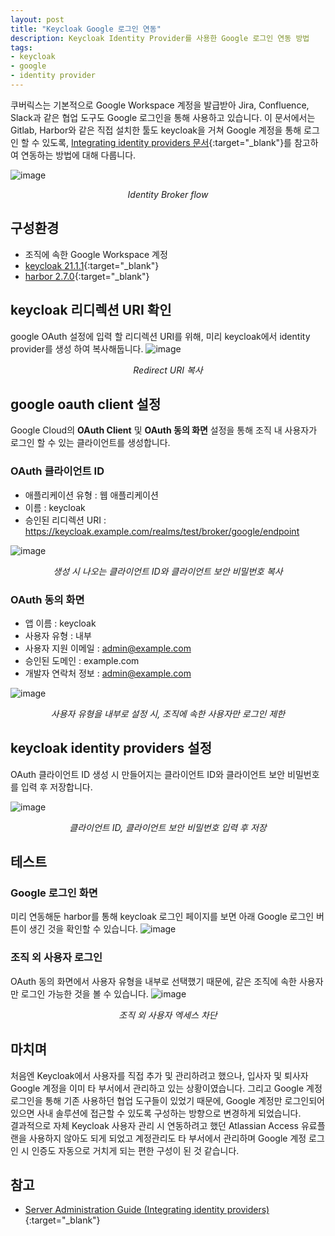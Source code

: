 ```yaml
---
layout: post
title: "Keycloak Google 로그인 연동"
description: Keycloak Identity Provider를 사용한 Google 로그인 연동 방법
tags:
- keycloak
- google
- identity provider
---
```


쿠버릭스는 기본적으로 Google Workspace 계정을 발급받아 Jira, Confluence, Slack과 같은 협업 도구도 Google 로그인을 통해 사용하고 있습니다. 이 문서에서는 Gitlab, Harbor와 같은 직접 설치한 툴도 keycloak을 거쳐 Google 계정을 통해 로그인 할 수 있도록, [Integrating identity providers 문서](https://www.keycloak.org/docs/latest/server_admin/#_google){:target="_blank"}를 참고하여 연동하는 방법에 대해 다룹니다.

![image](https://github.com/KuberixEnterprise/kuberixenterprise.github.io/assets/92906503/8fdadd0d-e8e2-4e76-a92f-363995fbebe2)
*<center>Identity Broker flow</center>*

## 구성환경
* 조직에 속한 Google Workspace 계정
* [keycloak 21.1.1](https://blog.kuberix.co.kr/2023/05/10/keycloak-dockercompose-install.html){:target="_blank"}
* [harbor 2.7.0](https://blog.kuberix.co.kr/2023/05/17/keycloak-harbor.html){:target="_blank"}

## keycloak 리디렉션 URI 확인
google OAuth 설정에 입력 할 리디렉션 URI를 위해, 미리 keycloak에서 identity provider를 생성 하여 복사해둡니다.
![image](https://github.com/KuberixEnterprise/kuberixenterprise.github.io/assets/92906503/947cb7e4-aa7e-4dbc-a98b-52043689886b)
*<center>Redirect URI 복사</center>*

## google oauth client 설정
Google Cloud의 **OAuth Client** 및 **OAuth 동의 화면** 설정을 통해 조직 내 사용자가 로그인 할 수 있는 클라이언트를 생성합니다.

### OAuth 클라이언트 ID
* 애플리케이션 유형 : 웹 애플리케이션
* 이름 : keycloak
* 승인된 리디렉션 URI : https://keycloak.example.com/realms/test/broker/google/endpoint

![image](https://github.com/KuberixEnterprise/kuberixenterprise.github.io/assets/92906503/27389f4c-204c-4364-95d7-ed3e2cd85596)
*<center>생성 시 나오는 클라이언트 ID와 클라이언트 보안 비밀번호 복사</center>*

### OAuth 동의 화면
* 앱 이름 : keycloak
* 사용자 유형 : 내부
* 사용자 지원 이메일 : admin@example.com
* 승인된 도메인 : example.com
* 개발자 연락처 정보 : admin@example.com

![image](https://github.com/KuberixEnterprise/kuberixenterprise.github.io/assets/92906503/bc1de2b1-b09c-4164-82d5-41382c781699)
*<center>사용자 유형을 내부로 설정 시, 조직에 속한 사용자만 로그인 제한</center>*

## keycloak identity providers 설정
OAuth 클라이언트 ID 생성 시 만들어지는 클라이언트 ID와 클라이언트 보안 비밀번호를 입력 후 저장합니다.

![image](https://github.com/KuberixEnterprise/kuberixenterprise.github.io/assets/92906503/c20427c7-487b-4504-9bfc-5750c76a696e)
*<center>클라이언트 ID, 클라이언트 보안 비밀번호 입력 후 저장</center>*

## 테스트
### Google 로그인 화면
미리 연동해둔 harbor를 통해 keycloak 로그인 페이지를 보면 아래 Google 로그인 버튼이 생긴 것을 확인할 수 있습니다.
![image](https://github.com/KuberixEnterprise/kuberixenterprise.github.io/assets/92906503/971a065d-3b9c-46c5-88fe-b3be3d0c3986)

### 조직 외 사용자 로그인
OAuth 동의 화면에서 사용자 유형을 내부로 선택했기 때문에, 같은 조직에 속한 사용자만 로그인 가능한 것을 볼 수 있습니다.
![image](https://github.com/KuberixEnterprise/kuberixenterprise.github.io/assets/92906503/54345230-80fa-4328-af2a-d5d2226293ae)
*<center>조직 외 사용자 엑세스 차단</center>*

## 마치며
처음엔 Keycloak에서 사용자를 직접 추가 및 관리하려고 했으나, 입사자 및 퇴사자 Google 계정을 이미 타 부서에서 관리하고 있는 상황이였습니다. 그리고 Google 계정 로그인을 통해 기존 사용하던 협업 도구들이 있었기 때문에, Google 계정만 로그인되어 있으면 사내 솔루션에 접근할 수 있도록 구성하는 방향으로 변경하게 되었습니다.  
결과적으로 자체 Keycloak 사용자 관리 시 연동하려고 했던 Atlassian Access 유료플랜을 사용하지 않아도 되게 되었고 계정관리도 타 부서에서 관리하며 Google 계정 로그인 시 인증도 자동으로 거치게 되는 편한 구성이 된 것 같습니다.

## 참고
* [Server Administration Guide (Integrating identity providers)](https://www.keycloak.org/docs/latest/server_admin/#_google){:target="_blank"}